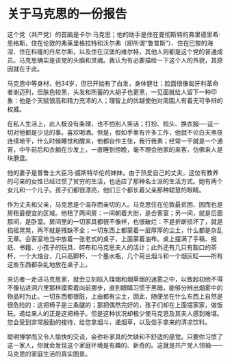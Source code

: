 # 关于马克思的一份报告

这个党（共产党）的首脑是卡尔·马克思；他的助手是住在曼彻斯特的弗里德里希·恩格斯，住在伦敦的弗莱里格拉特和沃尔弗（即所谓“鲁普斯”）、住在巴黎的海涅、住在科隆的丹尼尔斯，以及住在汉堡的维尔特，其他人则都是这个党的普通成员。马克思确实是该党的头脑和灵魂。我认为有必要描绘一下这个人的外貌，其原因就在于此。 

马克思中等身材，他34岁，但已开始有了白发，身体健壮；脸面很像匈牙利革命者谢迈列，但肤色较黑，头发和所蓄的大胡子也更黑，一见面就给人留下一种印象：他是个天赋很高和精力充沛的人；理智上的优越使他对周围人有着无可争辩的权威。 

在私人生活上，此人极没有条理，也不怕别人笑话；打扮、梳头、换衣服──这一切对他都是少见的事。喜欢喝酒。但是，假如手里有许多工作，他就不论白天黑夜连续地干，什么时候睡觉和醒来，他都自作主张，我行我素；经常一干就是一个通宵，中午前后和衣躺在沙发上，一直睡到傍晚，毫不理会他家的来客，仿佛来人是块磨盘。 

他的妻子是普鲁士大臣冯·威斯特华伦的妹妹。由于热爱自己的丈夫，这位有教养的可亲的女性已经过惯了贫穷的生活，也适应了那种名士派的生活方式。她有两个女儿和一个儿子。孩子们都很漂亮，他们三个都长着父亲那种聪慧的眼睛。 

作为丈夫和父亲，马克思是个温存而亲切的人。马克思住在伦敦最贫困、因而也是房租最便宜的区域。他租了两间房：一间朝着大街，是会客室；另一间，就是后面那间，是卧室。房间里的一切家具都很不像样，也很破烂：不是折断损坏了，就是掐摇晃晃，再不就是残缺不全；一切东西上都蒙着一层厚厚的尘土，什么都是杂乱无章。会客室地当中放着一张老式的桌子，上面蒙着油布。桌上摆满了手稿、报纸、书籍、小孩子的玩具、碎布和马克思夫人的活计；此外还有几只有豁口的茶杯，一个大烛台，几只高脚杯，一个墨水瓶，几个荷兰烟斗和一个烟灰缸——所有这些东西都杂乱地放在桌子上。 

来访者一走进马克思家，就会立刻陷入煤烟和烟草烟的迷雾之中，以致起初他不得不像钻进洞穴里那样摸索着向前挪步，直到眼睛习惯于黑暗，能够分辨出烟雾中的物品时为止。一切东西都很脏，上由都有尘土，因此，随便坐在什么东西上自然是很危险的：这把椅子是三条腿的；那把偶然完好的，孩子们却在上面摆家家，做饭玩。递给来人的正是这把椅子。但是这种状况却极少使马克思及其夫人感到难堪。您会受到非常殷勤的接待，给您拿烟斗，递烟草，以及信手拿来的清凉饮料。 

聪明博学而又令人愉快的交谈，会弥补家具的欠缺和不舒适的感觉。只要你习惯了这一家人，你就会发现这个家庭环境是有趣的、新奇的。这就是共产党人领袖——马克思的家庭生活的真实图景。
 